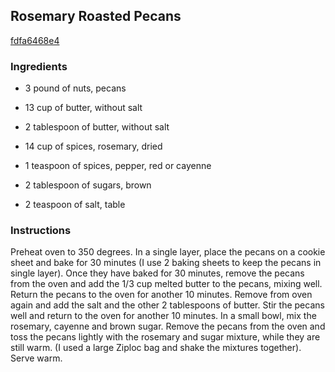 ## Rosemary Roasted Pecans

[fdfa6468e4](http://www.food.com/recipe/rosemary-roasted-pecans-245370)

### Ingredients

 - 3 pound of nuts, pecans

 - 13 cup of butter, without salt

 - 2 tablespoon of butter, without salt

 - 14 cup of spices, rosemary, dried

 - 1 teaspoon of spices, pepper, red or cayenne

 - 2 tablespoon of sugars, brown

 - 2 teaspoon of salt, table

### Instructions

Preheat oven to 350 degrees. In a single layer, place the pecans on a cookie sheet and bake for 30 minutes (I use 2 baking sheets to keep the pecans in single layer). Once they have baked for 30 minutes, remove the pecans from the oven and add the 1/3 cup melted butter to the pecans, mixing well. Return the pecans to the oven for another 10 minutes. Remove from oven again and add the salt and the other 2 tablespoons of butter. Stir the pecans well and return to the oven for another 10 minutes. In a small bowl, mix the rosemary, cayenne and brown sugar. Remove the pecans from the oven and toss the pecans lightly with the rosemary and sugar mixture, while they are still warm. (I used a large Ziploc bag and shake the mixtures together). Serve warm.